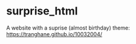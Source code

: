# surprise_html
A website with a suprise (almost birthday) theme: https://tranghane.github.io/10032004/   
  
 <!-- … -->
 
 
   
 
